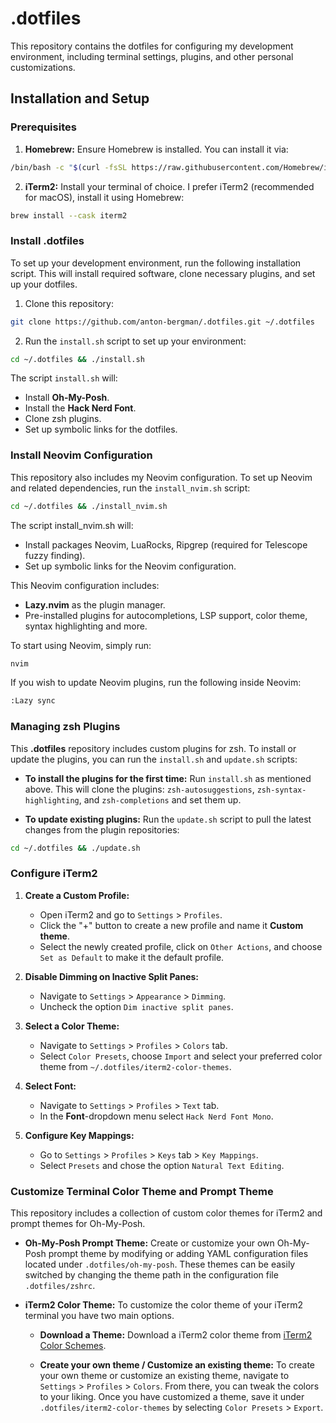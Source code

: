 # .dotfiles

This repository contains the dotfiles for configuring my development environment, including terminal settings, plugins, and other personal customizations.

## Installation and Setup

### Prerequisites

1. **Homebrew:** Ensure Homebrew is installed. You can install it via:

```bash
/bin/bash -c "$(curl -fsSL https://raw.githubusercontent.com/Homebrew/install/HEAD/install.sh)"
```

2. **iTerm2:** Install your terminal of choice. I prefer iTerm2 (recommended for macOS), install it using Homebrew:

```bash
brew install --cask iterm2
```

### Install .dotfiles

To set up your development environment, run the following installation script. This will install required software, clone necessary plugins, and set up your dotfiles.

1. Clone this repository:

```bash
git clone https://github.com/anton-bergman/.dotfiles.git ~/.dotfiles
```

2. Run the `install.sh` script to set up your environment:

```bash
cd ~/.dotfiles && ./install.sh
```

The script `install.sh` will:

- Install **Oh-My-Posh**.
- Install the **Hack Nerd Font**.
- Clone zsh plugins.
- Set up symbolic links for the dotfiles.

### Install Neovim Configuration

This repository also includes my Neovim configuration. To set up Neovim and related dependencies, run the `install_nvim.sh` script:

```bash
cd ~/.dotfiles && ./install_nvim.sh
```

The script install_nvim.sh will:

- Install packages Neovim, LuaRocks, Ripgrep (required for Telescope fuzzy finding).
- Set up symbolic links for the Neovim configuration.

This Neovim configuration includes:

- **Lazy.nvim** as the plugin manager.
- Pre-installed plugins for autocompletions, LSP support, color theme, syntax highlighting and more.

To start using Neovim, simply run:

```bash
nvim
```

If you wish to update Neovim plugins, run the following inside Neovim:

```bash
:Lazy sync
```

### Managing zsh Plugins

This **.dotfiles** repository includes custom plugins for zsh. To install or update the plugins, you can run the `install.sh` and `update.sh` scripts:

- **To install the plugins for the first time:** Run `install.sh` as mentioned above. This will clone the plugins: `zsh-autosuggestions`, `zsh-syntax-highlighting`, and `zsh-completions` and set them up.

- **To update existing plugins:** Run the `update.sh` script to pull the latest changes from the plugin repositories:

```bash
cd ~/.dotfiles && ./update.sh
```

### Configure iTerm2

1. **Create a Custom Profile:**

   - Open iTerm2 and go to `Settings` > `Profiles`.
   - Click the "+" button to create a new profile and name it **Custom theme**.
   - Select the newly created profile, click on `Other Actions`, and choose `Set as Default` to make it the default profile.

2. **Disable Dimming on Inactive Split Panes:**

   - Navigate to `Settings` > `Appearance` > `Dimming`.
   - Uncheck the option `Dim inactive split panes`.

3. **Select a Color Theme:**

   - Navigate to `Settings` > `Profiles` > `Colors` tab.
   - Select `Color Presets`, choose `Import` and select your preferred color theme from `~/.dotfiles/iterm2-color-themes`.

4. **Select Font:**

   - Navigate to `Settings` > `Profiles` > `Text` tab.
   - In the **Font**-dropdown menu select `Hack Nerd Font Mono`.

5. **Configure Key Mappings:**

   - Go to `Settings` > `Profiles` > `Keys` tab > `Key Mappings`.
   - Select `Presets` and chose the option `Natural Text Editing`.

### Customize Terminal Color Theme and Prompt Theme

This repository includes a collection of custom color themes for iTerm2 and prompt themes for Oh-My-Posh.

- **Oh-My-Posh Prompt Theme:** Create or customize your own Oh-My-Posh prompt theme by modifying or adding YAML configuration files located under `.dotfiles/oh-my-posh`. These themes can be easily switched by changing the theme path in the configuration file `.dotfiles/zshrc`.

- **iTerm2 Color Theme:** To customize the color theme of your iTerm2 terminal you have two main options.

  - **Download a Theme:** Download a iTerm2 color theme from [iTerm2 Color Schemes](https://iterm2colorschemes.com/).

  - **Create your own theme / Customize an existing theme:** To create your own theme or customize an existing theme, navigate to `Settings` > `Profiles` > `Colors`. From there, you can tweak the colors to your liking. Once you have customized a theme, save it under `.dotfiles/iterm2-color-themes` by selecting `Color Presets` > `Export`.
